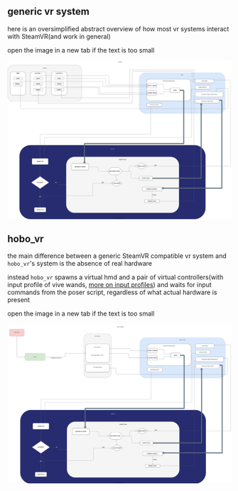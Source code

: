 ## generic vr system
here is an oversimplified abstract overview of how most vr systems interact with SteamVR(and work in general)

open the image in a new tab if the text is too small

![simplified_vr_system.svg](/images/simplified_vr_system.svg)

## hobo_vr
the main difference between a generic SteamVR compatible vr system and `hobo_vr`'s system is the absence of real hardware


instead `hobo_vr` spawns a virtual hmd and a pair of virtual controllers(with input profile of vive wands, [more on input profiles](https://github.com/ValveSoftware/openvr/wiki/IVRDriverInput-Overview)) and waits for input commands from the poser script, regardless of what actual hardware is present

open the image in a new tab if the text is too small

![simplified_hobo_vr_system.svg](/images/simplified_hobo_vr_system.svg)